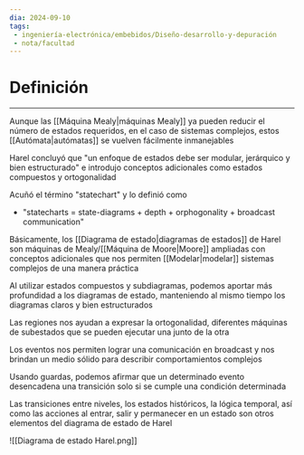 ```yaml
---
dia: 2024-09-10
tags: 
 - ingeniería-electrónica/embebidos/Diseño-desarrollo-y-depuración
 - nota/facultad
---
```

# Definición
---
Aunque las [[Máquina Mealy|máquinas Mealy]] ya pueden reducir el número de estados requeridos, en el caso de sistemas complejos, estos [[Autómata|autómatas]] se vuelven fácilmente inmanejables

Harel concluyó que "un enfoque de estados debe ser modular, jerárquico y bien estructurado" e introdujo conceptos adicionales como estados compuestos y ortogonalidad 

Acuñó el término "statechart" y lo definió como
* "statecharts = state-diagrams + depth + orphogonality + broadcast communication"

Básicamente, los [[Diagrama de estado|diagramas de estados]] de Harel son máquinas de Mealy/[[Máquina de Moore|Moore]] ampliadas con conceptos adicionales que nos permiten [[Modelar|modelar]] sistemas complejos de una manera práctica

Al utilizar estados compuestos y subdiagramas, podemos aportar más profundidad a los diagramas de estado, manteniendo al mismo tiempo los diagramas claros y bien estructurados

Las regiones nos ayudan a expresar la ortogonalidad, diferentes máquinas de subestados que se pueden ejecutar una junto de la otra

Los eventos nos permiten lograr una comunicación en broadcast y nos brindan un medio sólido para describir comportamientos complejos

Usando guardas, podemos afirmar que un determinado evento desencadena una transición solo si se cumple una condición determinada

Las transiciones entre niveles, los estados históricos, la lógica temporal, así como las acciones al entrar, salir y permanecer en un estado son otros elementos del diagrama de estado de Harel

![[Diagrama de estado Harel.png]]